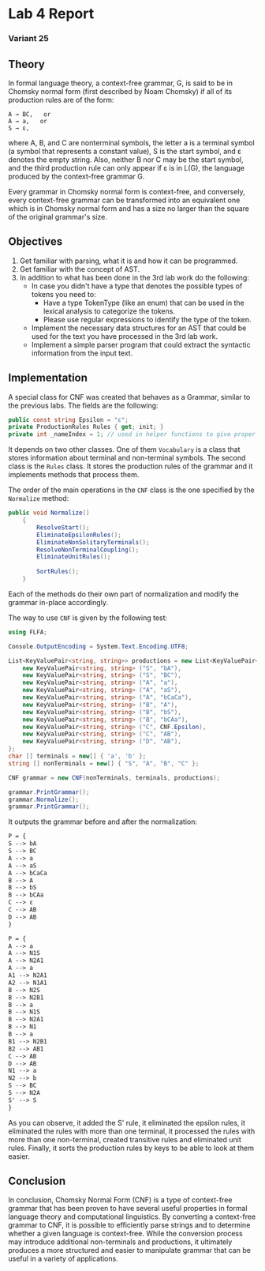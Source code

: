 # Lab 4 Report
### Variant 25

## Theory
In formal language theory, a context-free grammar, G, is said to be in Chomsky normal form (first described by Noam Chomsky) if all of its production rules are of the form:

    A → BC,   or
    A → a,   or
    S → ε,

where A, B, and C are nonterminal symbols, the letter a is a terminal symbol (a symbol that represents a constant value), S is the start symbol, and ε denotes the empty string. Also, neither B nor C may be the start symbol, and the third production rule can only appear if ε is in L(G), the language produced by the context-free grammar G.

Every grammar in Chomsky normal form is context-free, and conversely, every context-free grammar can be transformed into an equivalent one which is in Chomsky normal form and has a size no larger than the square of the original grammar's size.

## Objectives
1. Get familiar with parsing, what it is and how it can be programmed.
2. Get familiar with the concept of AST.
3. In addition to what has been done in the 3rd lab work do the following:
    - In case you didn't have a type that denotes the possible types of tokens you need to:
        -   Have a type TokenType (like an enum) that can be used in the lexical analysis to categorize the tokens.
        - Please use regular expressions to identify the type of the token.
    - Implement the necessary data structures for an AST that could be used for the text you have processed in the 3rd lab work.
    - Implement a simple parser program that could extract the syntactic information from the input text.

## Implementation
A special class for CNF was created that behaves as a Grammar, similar to the previous labs. The fields are the following:
```c#
public const string Epsilon = "ε";
private ProductionRules Rules { get; init; }
private int _nameIndex = 1; // used in helper functions to give proper naming to keys
```
It depends on two other classes. One of them `Vocabulary` is a class that stores information about terminal and non-terminal symbols.
The second class is the `Rules` class. It stores the production rules of the grammar and it implements methods that process them.

The order of the main operations in the `CNF` class is the one specified by the `Normalize` method:
```c#
public void Normalize()
    {
        ResolveStart();
        EliminateEpsilonRules();
        EliminateNonSolitaryTerminals();
        ResolveNonTerminalCoupling();
        EliminateUnitRules();
        
        SortRules();
    }
```
Each of the methods do their own part of normalization and modify the grammar in-place accordingly.

The way to use `CNF` is given by the following test:
```c#
using FLFA;

Console.OutputEncoding = System.Text.Encoding.UTF8;

List<KeyValuePair<string, string>> productions = new List<KeyValuePair<string, string>> {
    new KeyValuePair<string, string> ("S", "bA"),
    new KeyValuePair<string, string> ("S", "BC"),
    new KeyValuePair<string, string> ("A", "a"),
    new KeyValuePair<string, string> ("A", "aS"),
    new KeyValuePair<string, string> ("A", "bCaCa"),
    new KeyValuePair<string, string> ("B", "A"),
    new KeyValuePair<string, string> ("B", "bS"),
    new KeyValuePair<string, string> ("B", "bCAa"),
    new KeyValuePair<string, string> ("C", CNF.Epsilon),
    new KeyValuePair<string, string> ("C", "AB"),
    new KeyValuePair<string, string> ("D", "AB"),
};
char [] terminals = new[] { 'a', 'b' };
string [] nonTerminals = new[] { "S", "A", "B", "C" };

CNF grammar = new CNF(nonTerminals, terminals, productions);

grammar.PrintGrammar();
grammar.Normalize();
grammar.PrintGrammar();
```
It outputs the grammar before and after the normalization:
```txt
P = {
S --> bA
S --> BC
A --> a
A --> aS
A --> bCaCa
B --> A
B --> bS
B --> bCAa
C --> ε
C --> AB
D --> AB
}

P = {
A --> a
A --> N1S
A --> N2A1
A --> a
A1 --> N2A1
A2 --> N1A1
B --> N2S
B --> N2B1
B --> a
B --> N1S
B --> N2A1
B --> N1
B --> a
B1 --> N2B1
B2 --> AB1
C --> AB
D --> AB
N1 --> a
N2 --> b
S --> BC
S --> N2A
S' --> S
}
```
As you can observe, it added the S' rule, it eliminated the epsilon rules, it eliminated the rules with more than one terminal,
it processed the rules with more than one non-terminal, created transitive rules and eliminated unit rules. Finally, it sorts the
production rules by keys to be able to look at them easier.

## Conclusion
In conclusion, Chomsky Normal Form (CNF) is a type of context-free grammar that has been proven to have several useful properties in
formal language theory and computational linguistics. By converting a context-free grammar to CNF, it is possible to efficiently
parse strings and to determine whether a given language is context-free. While the conversion process may introduce additional
non-terminals and productions, it ultimately produces a more structured and easier to manipulate grammar that can be useful in a variety of applications.
